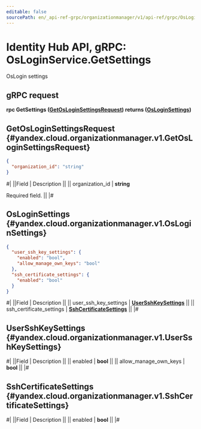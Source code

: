 ```yaml
---
editable: false
sourcePath: en/_api-ref-grpc/organizationmanager/v1/api-ref/grpc/OsLogin/getSettings.md
---
```


# Identity Hub API, gRPC: OsLoginService.GetSettings

OsLogin settings

## gRPC request

**rpc GetSettings ([GetOsLoginSettingsRequest](#yandex.cloud.organizationmanager.v1.GetOsLoginSettingsRequest)) returns ([OsLoginSettings](#yandex.cloud.organizationmanager.v1.OsLoginSettings))**

## GetOsLoginSettingsRequest {#yandex.cloud.organizationmanager.v1.GetOsLoginSettingsRequest}

```json
{
  "organization_id": "string"
}
```

#|
||Field | Description ||
|| organization_id | **string**

Required field.  ||
|#

## OsLoginSettings {#yandex.cloud.organizationmanager.v1.OsLoginSettings}

```json
{
  "user_ssh_key_settings": {
    "enabled": "bool",
    "allow_manage_own_keys": "bool"
  },
  "ssh_certificate_settings": {
    "enabled": "bool"
  }
}
```

#|
||Field | Description ||
|| user_ssh_key_settings | **[UserSshKeySettings](#yandex.cloud.organizationmanager.v1.UserSshKeySettings)** ||
|| ssh_certificate_settings | **[SshCertificateSettings](#yandex.cloud.organizationmanager.v1.SshCertificateSettings)** ||
|#

## UserSshKeySettings {#yandex.cloud.organizationmanager.v1.UserSshKeySettings}

#|
||Field | Description ||
|| enabled | **bool** ||
|| allow_manage_own_keys | **bool** ||
|#

## SshCertificateSettings {#yandex.cloud.organizationmanager.v1.SshCertificateSettings}

#|
||Field | Description ||
|| enabled | **bool** ||
|#